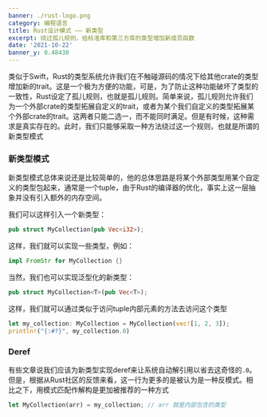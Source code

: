 ```yaml
---
banner: ./rust-logo.png
category: 编程语言
title: Rust设计模式 —— 新类型
excerpt: 绕过孤儿规则，给标准库和第三方库的类型增加新成员函数
date: '2021-10-22'
banner_y: 0.48438
---
```


类似于Swift，Rust的类型系统允许我们在不触碰源码的情况下给其他crate的类型增加新的trait。这是一个极为方便的功能，可是，为了防止这种功能破坏了类型的一致性，Rust设定了孤儿规则，也就是孤儿规则。简单来说，孤儿规则允许我们为一个外部crate的类型拓展自定义的trait，或者为某个我们自定义的类型拓展某个外部crate的trait。这两者只能二选一，而不能同时满足。但是有时候，这种需求是真实存在的。此时，我们只能够采取一种方法绕过这一个规则，也就是所谓的新类型模式

### 新类型模式

新类型模式总体来说还是比较简单的，他的总体思路是将某个外部类型用某个自定义的类型包起来，通常是一个tuple，由于Rust的编译器的优化，事实上这一层抽象并没有引入额外的内存空间。

我们可以这样引入一个新类型：

```rust
pub struct MyCollection(pub Vec<i32>);
```

这样，我们就可以实现一些类型，例如：

```rust
impl FromStr for MyCollection {}
```

当然，我们也可以实现泛型化的新类型：

```rust
pub struct MyCollection<T>(pub Vec<T>);
```

这样，我们就可以通过类似于访问tuple内部元素的方法去访问这个类型

```rust
let my_collection: MyCollection = MyCollection(vec![1, 2, 3]);
println!("{:#?}", my_collection.0)
```

### Deref

有些文章说我们应该为新类型实现deref来让系统自动解引用以省去这奇怪的`.0`。但是，根据从Rust社区的反馈来看，这一行为更多的是被认为是一种反模式。相比之下，用模式匹配作解构是更加被推荐的一种方式

```rust
let MyCollection(arr) = my_collection; // arr 就是内部包含的类型
```
